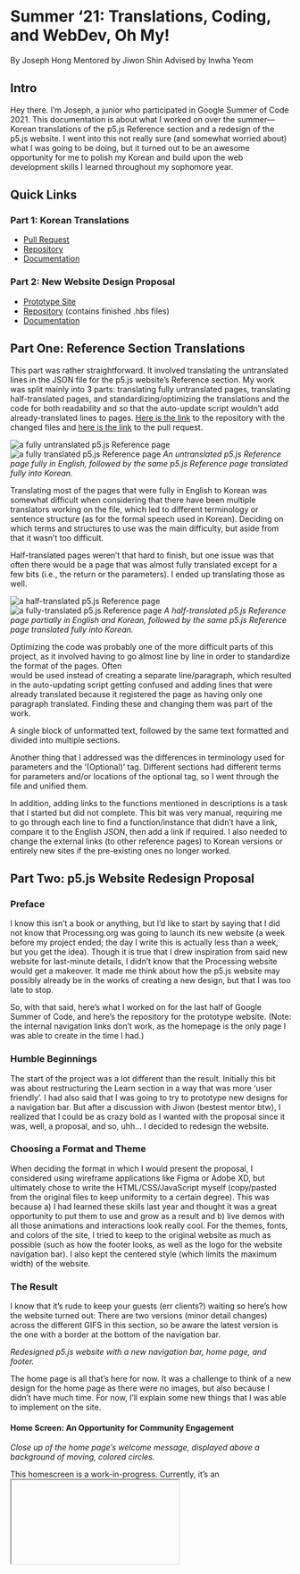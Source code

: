 # Summer ‘21: Translations, Coding, and WebDev, Oh My!
By Joseph Hong
Mentored by Jiwon Shin 
Advised by Inwha Yeom

## Intro
Hey there. I’m Joseph, a junior who participated in Google Summer of Code 2021. This documentation is about what I worked on over the summer–– Korean translations of the p5.js Reference section and a redesign of the p5.js website. I went into this not really sure (and somewhat worried about) what I was going to be doing, but it turned out to be an awesome opportunity for me to polish my Korean and build upon the web development skills I learned throughout my sophomore year.

## Quick Links
### Part 1: Korean Translations
- [Pull Request](https://github.com/processing/p5.js-website/pull/1062)
- [Repository](https://github.com/jhongover9000/p5.js-website)
- [Documentation](#Part-One)

### Part 2: New Website Design Proposal
- [Prototype Site](https://jhongover9000.github.io/p5-testSite/homePage.html)
- [Repository](https://github.com/jhongover9000/jhongover9000.github.io/tree/main/p5-testSite) (contains finished .hbs files)
- [Documentation](#Part-Two)

## Part One: Reference Section Translations
This part was rather straightforward. It involved translating the untranslated lines in the JSON file for the p5.js website’s Reference section. My work was split mainly into 3 parts: translating fully untranslated pages, translating half-translated pages, and standardizing/optimizing the translations and the code for both readability and so that the auto-update script wouldn’t add already-translated lines to pages. [Here is the link]() to the repository with the changed files and [here is the link]() to the pull request.

![a fully untranslated p5.js Reference page](https://drive.google.com/file/d/1zCDHff0zcLWYHdXkKx02AMdS4Ml1bCWR)
![a fully translated p5.js Reference page](https://drive.google.com/file/d/1IfAumWRgBb2wq8npGQ-LlchM2bXTmeyI)
*An untranslated p5.js Reference page fully in English, followed by the same p5.js Reference page translated fully into Korean.*

Translating most of the pages that were fully in English to Korean was somewhat difficult when considering that there have been multiple translators working on the file, which led to different terminology or sentence structure (as for the formal speech used in Korean). Deciding on which terms and structures to use was the main difficulty, but aside from that it wasn’t too difficult.

Half-translated pages weren’t that hard to finish, but one issue was that often there would be a page that was almost fully translated except for a few bits (i.e., the return or the parameters). I ended up translating those as well.

![a half-translated p5.js Reference page](https://drive.google.com/file/d/10FA6aN0K9qfkquGEP1C33AuhpLT6E4J7/view?usp=sharing)
![a fully-translated p5.js Reference page](https://drive.google.com/file/d/1BkMLHwFsnmDbAWiy2oJAwfY8ihYQlRot/view?usp=sharing)
*A half-translated p5.js Reference page partially in English and Korean, followed by the same p5.js Reference page translated fully into Korean.*

Optimizing the code was probably one of the more difficult parts of this project, as it involved having to go almost line by line in order to standardize the format of the pages. Often <br> would be used instead of creating a separate line/paragraph, which resulted in the auto-updating script getting confused and adding lines that were already translated because it registered the page as having only one paragraph translated. Finding these and changing them was part of the work. 


A single block of unformatted text, followed by the same text formatted and divided into multiple sections.

Another thing that I addressed was the differences in terminology used for parameters and the ‘(Optional)’ tag. Different sections had different terms for parameters and/or locations of the optional tag, so I went through the file and unified them. 

In addition, adding links to the functions mentioned in descriptions is a task that I started but did not complete. This bit was very manual, requiring me to go through each line to find a function/instance that didn’t have a link, compare it to the English JSON, then add a link if required. I also needed to change the external links (to other reference pages) to Korean versions or entirely new sites if the pre-existing ones no longer worked.

## Part Two: p5.js Website Redesign Proposal

### Preface
I know this isn’t a book or anything, but I’d like to start by saying that I did not know that Processing.org was going to launch its new website (a week before my project ended; the day I write this is actually less than a week, but you get the idea). Though it is true that I drew inspiration from said new website for last-minute details, I didn’t know that the Processing website would get a makeover. It made me think about how the p5.js website may possibly already be in the works of creating a new design, but that I was too late to stop.

So, with that said, here’s what I worked on for the last half of Google Summer of Code, and here’s the repository for the prototype website. (Note: the internal navigation links don’t work, as the homepage is the only page I was able to create in the time I had.)

### Humble Beginnings
The start of the project was a lot different than the result. Initially this bit was about restructuring the Learn section in a way that was more ‘user friendly’. I had also said that I was going to try to prototype new designs for a navigation bar. But after a discussion with Jiwon (bestest mentor btw), I realized that I could be as  crazy  bold as I wanted with the proposal since it was, well, a proposal, and so, uhh… I decided to redesign the website.

### Choosing a Format and Theme
When deciding the format in which I would present the proposal, I considered using wireframe applications like Figma or Adobe XD, but ultimately chose to write the HTML/CSS/JavaScript myself (copy/pasted from the original files to keep uniformity to a certain degree). This was because a) I had learned these skills last year and thought it was a great opportunity to put them to use and grow as a result and b) live demos with all those animations and interactions look really cool.
For the themes, fonts, and colors of the site, I tried to keep to the original website as much as possible (such as how the footer looks, as well as the logo for the website navigation bar). I also kept the centered style (which limits the maximum width) of the website.

### The Result
I know that it’s rude to keep your guests (err clients?) waiting so here’s how the website turned out: There are two versions (minor detail changes) across the different GIFS in this section, so be aware the latest version is the one with a border at the bottom of the navigation bar.


*Redesigned p5.js website with a new navigation bar, home page, and footer.*

The home page is all that’s here for now. It was a challenge to think of a new design for the home page as there were no images, but also because I didn’t have much time. For now, I’ll explain some new things that I was able to implement on the site.


#### Home Screen: An Opportunity for Community Engagement


*Close up of the home page’s welcome message, displayed above a background of moving, colored circles.*

This homescreen is a work-in-progress. Currently, it’s an <iframe> that contains a quick script I threw together with p5.js, but it can be used to display artwork from submissions by p5.js users. A small <div> containing credits could also be displayed in the far bottom right corner, too. Having a list of links, then displaying a random one upon loading the site, could make opening the p5.js site more fun as well. Overall, this would be a great opportunity to increase community engagement, as users would be able to see their own work displayed on the site!

#### Internal Navigation: More Than Meets The Eye


*Close up of the navigation bar, which displays descriptions for each navigation link when hovered over in a dropdown box.*

One issue that I tried to address with the navigation was the sheer number of pages available on the website, and the problem that what each page entails might be ambiguous to new (or even old) users. My solution was to group the pages together by topic, split into 4 main categories along with the Home page: Get Started, Resources, Community, and Support Us. In addition, I tried to add descriptions to each of the pages to give users a summary of the page before they navigate to it. The website that gave me the inspiration for this kind of design was the Unity website, which contains detailed descriptions for each of its pages within the navigation bar via dropdown menus.

Here’s a breakdown of each category and the pages they contain. (I’ll add any notes if a link/page is unique or new.)

Get Started: clicking this will lead you to the Getting Started page
- Getting Started
- Download

Resources: this link is not defined, as a new page will likely have to be created that contains links to the other resource pages
- Reference
- Libraries
- Examples
- Learn
- Books

Community: clicking this will lead you to the Community Statement page
- Forum
- Showcase

Meet Up: this leads to day.processing.org. It’s the link that originally is in the home page reading, “Organize a meet-up.”
- Twitter
- Instagram
- Discord

Support Us: clicking this will lead you to the Donate page
- GitHub: this leads to the p5-website GitHub repository
- Donate
- Teach
- Share: this leads to the Google Form for submissions, the link that is originally in the home page reading, “Share something you’ve made!”

The dropdown menu is made with an element that contains the links in <li> elements, as well as a <div> that contains the default description that appears when only hovering over the topic navigation link.


    <li class="navItem">
             <a href="/index" class="navLink">Topic Navigation Link Name</a>
             <div class="dropdown">
               <ul class="dropdownContent">
                 <!-- Default Text -->
                 <li><div class="dropdownTextDefault">
                   <p class="pageName">Cool Subject Title Here!</p>
                   <p class="pageDescription">Snarky description here.</p>
                 </div></li>
                 <!-- Inner Navigation Link(s) -->
                 <li class="dropdownEntry">
                   <a href="link/to/page" class="innerNav">PageName
                     <div class="dropdownText">
                       <p class="pageName">PageName</p>
                       <p class="pageDescription">Fun/Detailed description here.</p>
                     </div>
                   </a>
                 </li>
               </ul>
             </div>
           </li>

#### External Navigation & i18n


Closeup of the external navigation bar that leads to Processing sister sites, which disappears upon scrolling down in the website.

The inspiration behind the external navigation bar is the new Processing.org website. I was having a lot of trouble trying to decide where the external navigation (sister sites) would go. I was debating whether or not to have yet another dropdown from the p5.js logo, but after I saw the Processing.org website, I realized that I could simply have it disappear once you start scrolling. And that’s exactly what happened.
As for the i18n button, it’s not super robust (it’s kind of hard-coded and a bit disappointing on mobile–– another thing I’ll get to) but it works.


#### To Top Button

*A closeup of the To Top button that appears when the user scrolls down and, when clicked, automatically scrolls to the top of the page.*

The “To Top” button appears when you scroll down and scrolls up when you click it. It’s a lifesaver for long pages such as Reference or Example entries where you want to go back to the top to look at the code/demonstration.

#### Footer


*A closeup of the footer at the bottom of the page containing social media icons for following, information about the p5.js project, and a link to contact p5.js.*

The footer is one of the things I tried to keep from the original design. It’s simple, and I like it. It’s the same dashed line, but I added a few more things, like the Follow Us and Contact us boxes.


### Mobile Version


*A demonstration of the redesigned p5.js website’s mobile webpage, including the mobile navigation page, language selection bar, and scrolling of the site. *

This bit is a work-in-progress despite how it seems. The language selection, if you don’t select a language, will stay on the screen even when deselected. It’s because of the way that I made the CSS on hover, rather than changing with click. I initially had it on click (hence the onclick function in the HTML), but I’m not sure why I undid it. I think it may have had to do with how it displayed on desktop screens. However, I can imagine a solution using a click function where the CSS is reset (the class is changed back) upon scroll (in other words, a simple fix).

Making the navigation for the site was difficult for me, especially understanding how @media worked and how to change the site’s navigation bar from horizontal to vertical. It took (a lot of) errors and (many) frustrating nights to get it to finally work, along with the display of the site’s home page on a mobile screen. I think it still needs some more flair (the navigation contents seem a bit plain), but it displays properly now and I’m more than grateful for that.



### Moving Forward: Things to Address, Add, and Improve

#### Integration
I know that this site isn’t perfect, and there are a few issues that are already foreseeable, such as the integration with the existing site. There will have to be changes made in the CSS files for column-span and main, I think. I already attempted an integration with the pre-existing files, which went rather poorly. Tweaking the CSS a bit on the site fixed the issues, which means that it’s mainly a CSS issue (since the main thing that the new website design changes is CSS, rather than the way that information is processed in the backend). In other words, it shouldn’t be too hard. But that would mean that content in the other pages should change, too. This would mean one would need to decide which parts to keep and which parts to change. Also, new additions to the site would mean new entries in the .YML files (i.e., for new headers and descriptions for nav links, etc.), meaning new translations as well.

#### Search Bar
The search bar is something that I didn’t add due to time and not really knowing where to place it. I know that it is useful, so it should go somewhere. I was thinking about placing it in the external navigation bar, but for some resolutions it might be too small to notice. Most likely, placing it in the internal navigation bar and having it expand when clicked on, or having it on the home page screen (which would then create the need for it on the nav bar for different pages) would be ideal.

#### Accessibility
First off, the font that’s used is rather light and so there’s the issue with contrast (this also includes the links for the navigation bar but that was the case for the original site so I’ll put that aside). This can easily be fixed by using the font with greater weight.
On the other hand, there’s Screen Reader accessibility that needs to be considered here. I tried to keep a lot of the aria labels and the sr-only elements, but since a lot of it is hidden (in order to minimize the user interface), I’m not sure how that will affect accessibility in that area.

#### Images and Background
Images can speak a thousand words. They also look prettier than a thousand words of text. I think that adding images (or even live canvases) of projects from the Showcase, and also the Examples (take a leaf out of Processing.org hehe) on the homepage would be a great addition to the site.


## Afterward
All in all, this was a project that was fun, interesting, and frustrating (mostly fun and interesting though). I learned a lot about things in HTML that I didn’t know. If I had the time, I would definitely have kept going to try and standardize all the pages (via CSS) to fit the new theme. I tried to integrate the files (as I mentioned before) but saw that it would take maybe another week to a month of work, then some more to add all the features I want to (and more). I don’t know if this will be finished any time soon because the new semester is starting, but if this new design is good then I’m willing to continue working on it!
